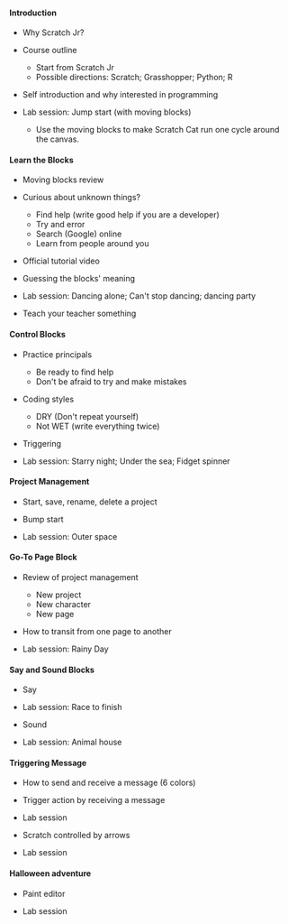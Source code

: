 #### Introduction

+ Why Scratch Jr?

+ Course outline
    - Start from Scratch Jr
	- Possible directions: Scratch; Grasshopper; Python; R

+ Self introduction and why interested in programming

+ Lab session: Jump start (with moving blocks)
    - Use the moving blocks to make Scratch Cat run one cycle around
      the canvas.

#### Learn the Blocks

+ Moving blocks review

+ Curious about unknown things?
    - Find help (write good help if you are a developer)
	- Try and error
	- Search (Google) online
	- Learn from people around you

+ Official tutorial video

+ Guessing the blocks' meaning

+ Lab session: Dancing alone; Can't stop dancing; dancing party

+ Teach your teacher something

#### Control Blocks

+ Practice principals
    - Be ready to find help
	- Don't be afraid to try and make mistakes

+ Coding styles
    - DRY (Don't repeat yourself)
	- Not WET (write everything twice)
	
+ Triggering

+ Lab session: Starry night; Under the sea; Fidget spinner

#### Project Management

+ Start, save, rename, delete a project

+ Bump start

+ Lab session: Outer space


#### Go-To Page Block

+ Review of project management
    - New project
	- New character
	- New page

+ How to transit from one page to another

+ Lab session: Rainy Day

#### Say and Sound Blocks

+ Say 

+ Lab session: Race to finish

+ Sound

+ Lab session: Animal house

#### Triggering Message

+ How to send and receive a message (6 colors)

+ Trigger action by receiving a message

+ Lab session

+ Scratch controlled by arrows 

+ Lab session

#### Halloween adventure

+ Paint editor

+ Lab session
